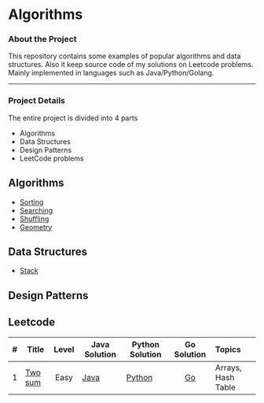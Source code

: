 # Algorithms

### About the Project

This repository contains some examples of popular algorithms and data structures. 
Also it keep source code of my solutions on Leetcode problems.
Mainly implemented in languages such as Java/Python/Golang.

--------------------------------------------------------------

### Project Details
The entire project is divided into 4 parts

* Algorithms
* Data Structures
* Design Patterns
* LeetCode problems


## Algorithms

- [Sorting](./Algorithms/Sorting)
- [Searching](./Algorithms/Searching)
- [Shuffling](./Algorithms/Shuffling)
- [Geometry](./Algorithms/Geometry)


## Data Structures

- [Stack](./Data%20Structures/Stack)

## Design Patterns


## Leetcode

| #  | Title           |  Level          |  Java Solution     | Python Solution   |  Go Solution    | Topics
-----|---------------- |:---------------:| ------------------ | ----------------- |:---------------:|:--------------
| 1 |[Two sum](https://leetcode.com/problems/two-sum/)| Easy | [Java](./LeetCode/Other/Task1/Solution.java) | [Python](./LeetCode/Other/Task1/Solution.py) | [Go](./LeetCode/Other/Task1/Solution.go) | Arrays, Hash Table |
